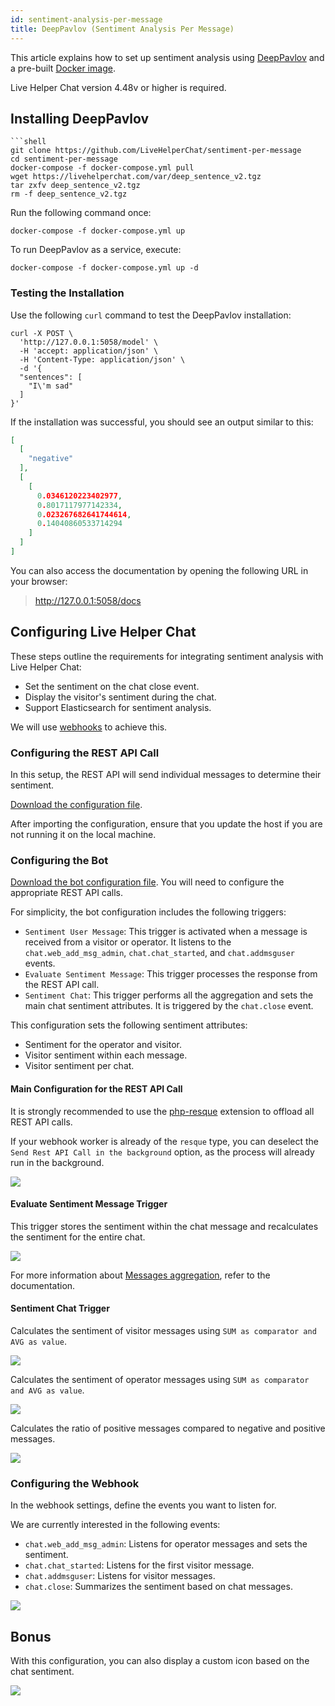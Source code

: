 ```yaml
---
id: sentiment-analysis-per-message
title: DeepPavlov (Sentiment Analysis Per Message)
---
```


This article explains how to set up sentiment analysis using [DeepPavlov](https://deeppavlov.ai/) and a pre-built [Docker image](https://github.com/LiveHelperChat/sentiment-per-message).

Live Helper Chat version 4.48v or higher is required.

## Installing DeepPavlov

```shell
```shell
git clone https://github.com/LiveHelperChat/sentiment-per-message
cd sentiment-per-message
docker-compose -f docker-compose.yml pull
wget https://livehelperchat.com/var/deep_sentence_v2.tgz
tar zxfv deep_sentence_v2.tgz
rm -f deep_sentence_v2.tgz
```

Run the following command once:

```
docker-compose -f docker-compose.yml up
```

To run DeepPavlov as a service, execute:

```
docker-compose -f docker-compose.yml up -d
```

### Testing the Installation

Use the following `curl` command to test the DeepPavlov installation:

```
curl -X POST \
  'http://127.0.0.1:5058/model' \
  -H 'accept: application/json' \
  -H 'Content-Type: application/json' \
  -d '{
  "sentences": [
    "I\'m sad"
  ]
}'
```

If the installation was successful, you should see an output similar to this:

```json
[
  [
    "negative"
  ],
  [
    [
      0.0346120223402977,
      0.8017117977142334,
      0.023267682641744614,
      0.14040860533714294
    ]
  ]
]
```

You can also access the documentation by opening the following URL in your browser:

> http://127.0.0.1:5058/docs

## Configuring Live Helper Chat

These steps outline the requirements for integrating sentiment analysis with Live Helper Chat:

*   Set the sentiment on the chat close event.
*   Display the visitor's sentiment during the chat.
*   Support Elasticsearch for sentiment analysis.

We will use [webhooks](development/webhooks.md) to achieve this.

### Configuring the REST API Call

In this setup, the REST API will send individual messages to determine their sentiment.

[Download the configuration file](/img/bot/sentiment-per-message/rest-api-v3.json).

After importing the configuration, ensure that you update the host if you are not running it on the local machine.

### Configuring the Bot

[Download the bot configuration file](/img/bot/sentiment-per-message/bot.json). You will need to configure the appropriate REST API calls.

For simplicity, the bot configuration includes the following triggers:

*   `Sentiment User Message`: This trigger is activated when a message is received from a visitor or operator. It listens to the `chat.web_add_msg_admin`, `chat.chat_started`, and `chat.addmsguser` events.
*   `Evaluate Sentiment Message`: This trigger processes the response from the REST API call.
*   `Sentiment Chat`: This trigger performs all the aggregation and sets the main chat sentiment attributes. It is triggered by the `chat.close` event.

This configuration sets the following sentiment attributes:

*   Sentiment for the operator and visitor.
*   Visitor sentiment within each message.
*   Visitor sentiment per chat.

#### Main Configuration for the REST API Call

It is strongly recommended to use the [php-resque](https://github.com/LiveHelperChat/lhc-php-resque) extension to offload all REST API calls.

If your webhook worker is already of the `resque` type, you can deselect the `Send Rest API Call in the background` option, as the process will already run in the background.

![](/img/bot/sentiment-per-message/rest-api.png)

#### Evaluate Sentiment Message Trigger

This trigger stores the sentiment within the chat message and recalculates the sentiment for the entire chat.

![](/img/bot/sentiment-per-message/sentiment-outcome.png)

For more information about [Messages aggregation](bot/update-current-chat.md#messages-aggregation), refer to the documentation.

#### Sentiment Chat Trigger

Calculates the sentiment of visitor messages using `SUM as comparator and AVG as value`.

![](/img/bot/sentiment-per-message/sentiment-visitor-sample-1.png)

Calculates the sentiment of operator messages using `SUM as comparator and AVG as value`.

![](/img/bot/sentiment-per-message/sentiment-visitor-sample-2.png)

Calculates the ratio of positive messages compared to negative and positive messages.

![](/img/bot/sentiment-per-message/sentiment-visitor-sample-3.png)

### Configuring the Webhook

In the webhook settings, define the events you want to listen for.

We are currently interested in the following events:

*   `chat.web_add_msg_admin`: Listens for operator messages and sets the sentiment.
*   `chat.chat_started`: Listens for the first visitor message.
*   `chat.addmsguser`: Listens for visitor messages.
*   `chat.close`: Summarizes the sentiment based on chat messages.

![](/img/bot/sentiment-per-message/webhooks.png)

## Bonus

With this configuration, you can also display a custom icon based on the chat sentiment.

![](/img/bot/sentiment-per-message/sentiment-icon-chat.png)
